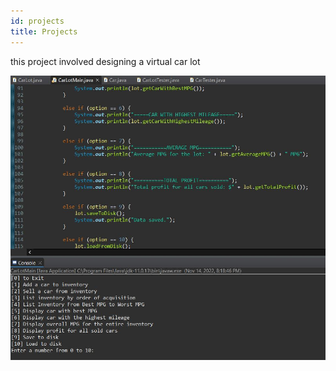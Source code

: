 ```yaml
---
id: projects
title: Projects
---
```


this project involved designing a virtual car lot

![project](./assets/RecentProject.JPG)
